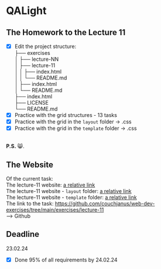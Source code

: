 # QALight
## The Homework to the Lecture 11

- [x] Edit the project structure:<br>
├── exercises<br>
│   ├── lecture-NN<br>
│   ├── lecture-11<br>
│   │   ├── index.html<br>
│   │   └── README.md<br>
│   ├── index.html <br>
│   └── README.md<br>
├── index.html<br>
├── LICENSE<br>
└── README.md<br>
- [x] Practice with the grid structures - 13 tasks<br>
- [x] Practice with the grid in the `layout` folder -> .css<br>
- [x] Practice with the grid in the `template` folder -> .css
<br><br>

**P.S.** 😸.

## The Website
Of the current task: <br>
The lecture-11 website: [a relative link](./index.html)<br>
The lecture-11 website - `layout` folder: [a relative link](./layout/index.html)<br>
The lecture-11 website - `template` folder: [a relative link](./template/index.html)<br>
The link to the task: https://github.com/couchjanus/web-dev-exercises/tree/main/exercises/lecture-11
<br />
--> Github

## Deadline
23.02.24 <br />

- [x] Done 95% of all requirements by 24.02.24